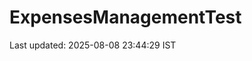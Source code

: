 # ExpensesManagementTest

















































































































































Last updated: 2025-08-08 23:44:29 IST
